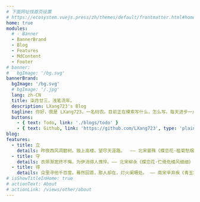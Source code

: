 ```yaml
---
# 下面网址找首页设置
# https://ecosystem.vuejs.press/zh/themes/default/frontmatter.html#home
home: true
modules:
  # - Banner
  - BannerBrand
  - Blog
  - Features
  - MdContent
  - Footer
# banner:
#   bgImage: '/bg.svg'
bannerBrand:
  bgImage: '/bg.svg'
  # bgImage: '/.jpg'
  lang: zh-CN
  title: 柒月廿三，浅笔流年。
  description: LXang723's Blog
  tagline: 你好，我是 LXang723，一名码农。目前正在摸索写什么，怎么写。每天进步一点点。
  buttons:
    - { text: Todo, link: './blogs/todo' }
    - { text: Github, link: 'https://github.com/LXang723', type: 'plain' }
blog:
features:
  - title: 立
    details: 昨夜西风凋碧树。独上高楼，望尽天涯路。  —— 北宋晏殊《蝶恋花·槛菊愁烟兰泣露》
  - title: 守
    details: 衣带渐宽终不悔，为伊消得人憔悴。—— 北宋柳永《蝶恋花·伫倚危楼风细细》
  - title: 得
    details: 众里寻他千百度。蓦然回首，那人却在，灯火阑珊处。 —— 南宋辛弃疾《青玉案·元夕》
# isShowTitleInHome: true
# actionText: About
# actionLink: /views/other/about
---
```

